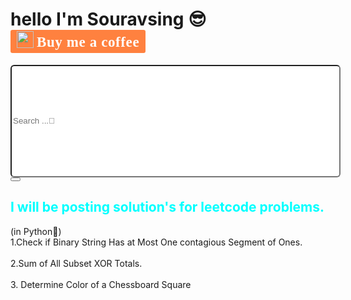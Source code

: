 # hello I'm Souravsing 😎                  <style>.bmc-button img{width: 27px !important;margin-bottom: 1px !important;box-shadow: none !important;border: none !important;vertical-align: middle !important;}.bmc-button{line-height: 36px !important;height:37px !important;text-decoration: none !important;display:inline-flex !important;color:#ffffff !important;background-color:#FF813F !important;border-radius: 3px !important;border: 1px solid transparent !important;padding: 1px 9px !important;font-size: 23px !important;letter-spacing: 0.6px !important;margin: 0 auto !important;font-family:'Cookie', cursive !important;-webkit-box-sizing: border-box !important;box-sizing: border-box !important;-o-transition: 0.3s all linear !important;-webkit-transition: 0.3s all linear !important;-moz-transition: 0.3s all linear !important;-ms-transition: 0.3s all linear !important;transition: 0.3s all linear !important;}.bmc-button:hover, .bmc-button:active, .bmc-button:focus {-webkit-box-shadow: 0px 1px 2px 2px rgba(190, 190, 190, 0.5) !important;text-decoration: none !important;opacity: 0.85 !important;color:#ffffff !important;}</style><link href="https://fonts.googleapis.com/css?family=Cookie" rel="stylesheet"><a class="bmc-button" target="_blank" href="https://souravsing.me"><img src="https://www.buymeacoffee.com/assets/img/BMC-btn-logo.svg" alt="#"><span style="margin-left:5px">Buy me a coffee</span></a>
<input id="searchbar" onkeyup="search_animal()" type="text"
        name="search" placeholder="Search ...🔎" style="width:55vw;border-radius:6px;height:4.5vh"><button type="submit"><i class="fa fa-search"></i></button>
<h2 style="color:aqua">I will be posting solution's for leetcode problems.</h2>
(in Python🐍)
<br>
<a href="1" style="text-decoration:none" class="blog">1.Check if Binary String Has at Most One contagious Segment of Ones.</a><br><br>
<a href="2" style="text-decoration:none" class="blog">2.Sum of All Subset XOR Totals.</a><br><br>
<a href="3" style="text-decoration:none" class="blog">3. Determine Color of a Chessboard Square</a><br><br>
<script src="./search.js"></script>

